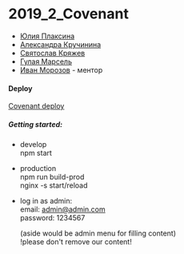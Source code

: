 # 2019_2_Covenant

* [Юлия Плаксина](https://github.com/yuliaplaksina)
* [Александра Кручинина](https://github.com/krulex98)
* [Святослав Кряжев](https://github.com/shadkain)
* [Гулая Марсель](https://github.com/Marshality)
* [Иван Морозов](https://github.com/Xatabch) - ментор


#### Deploy
[Covenant deploy](https://covenant.fun)

##### Getting started:
* develop \
    npm start
    
* production \
    npm run build-prod \
    nginx -s start/reload
    
* log in as admin: \
    email: admin@admin.com \
    password: 1234567
    
    (aside would be admin menu for filling content)\
    !please don't remove our content!
